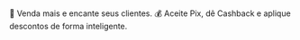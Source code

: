💚 Venda mais e encante seus clientes.
💰 Aceite Pix, dê Cashback e aplique descontos de forma inteligente.
